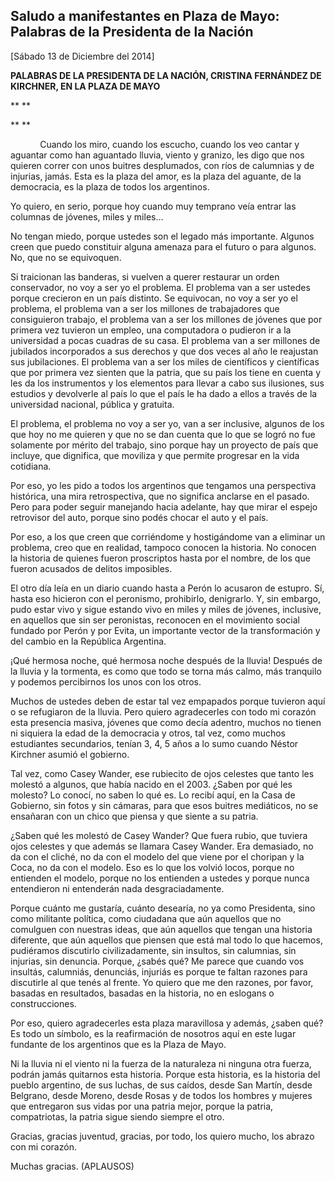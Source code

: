 Saludo a manifestantes en Plaza de Mayo: Palabras de la Presidenta de la Nación
-------------------------------------------------------------------------------

[Sábado 13 de Diciembre del 2014]

**PALABRAS DE LA PRESIDENTA DE LA NACIÓN, CRISTINA FERNÁNDEZ DE
KIRCHNER, EN LA PLAZA DE MAYO**

** **

** **

            Cuando los miro, cuando los escucho, cuando los veo cantar y
aguantar como han aguantado lluvia, viento y granizo, les digo que nos
quieren correr con unos buitres desplumados, con ríos de calumnias y de
injurias, jamás. Esta es la plaza del amor, es la plaza del aguante, de
la democracia, es la plaza de todos los argentinos.

Yo quiero, en serio, porque hoy cuando muy temprano veía entrar las
columnas de jóvenes, miles y miles…

No tengan miedo, porque ustedes son el legado más importante. Algunos
creen que puedo constituir alguna amenaza para el futuro o para algunos.
No, que no se equivoquen.

Si traicionan las banderas, si vuelven a querer restaurar un orden
conservador, no voy a ser yo el problema. El problema van a ser ustedes
porque crecieron en un país distinto. Se equivocan, no voy a ser yo el
problema, el problema van a ser los millones de trabajadores que
consiguieron trabajo, el problema van a ser los millones de jóvenes que
por primera vez tuvieron un empleo, una computadora o pudieron ir a la
universidad a pocas cuadras de su casa. El problema van a ser millones
de jubilados incorporados a sus derechos y que dos veces al año le
reajustan sus jubilaciones. El problema van a ser los miles de
científicos y científicas que por primera vez sienten que la patria, que
su país los tiene en cuenta y les da los instrumentos y los elementos
para llevar a cabo sus ilusiones, sus estudios y devolverle al país lo
que el país le ha dado a ellos a través de la universidad nacional,
pública y gratuita.

El problema, el problema no voy a ser yo, van a ser inclusive, algunos
de los que hoy no me quieren y que no se dan cuenta que lo que se logró
no fue solamente por mérito del trabajo, sino porque hay un proyecto de
país que incluye, que dignifica, que moviliza y que permite progresar en
la vida cotidiana.

Por eso, yo les pido a todos los argentinos que tengamos una perspectiva
histórica, una mira retrospectiva, que no significa anclarse en el
pasado. Pero para poder seguir manejando hacia adelante, hay que mirar
el espejo retrovisor del auto, porque sino podés chocar el auto y el
país.

Por eso, a los que creen que corriéndome y hostigándome van a eliminar
un problema, creo que en realidad, tampoco conocen la historia. No
conocen la historia de quienes fueron proscriptos hasta por el nombre,
de los que fueron acusados de delitos imposibles.

El otro día leía en un diario cuando hasta a Perón lo acusaron de
estupro. Sí, hasta eso hicieron con el peronismo, prohibirlo,
denigrarlo. Y, sin embargo, pudo estar vivo y sigue estando vivo en
miles y miles de jóvenes, inclusive, en aquellos que sin ser peronistas,
reconocen en el movimiento social fundado por Perón y por Evita, un
importante vector de la transformación y del cambio en la República
Argentina.

¡Qué hermosa noche, qué hermosa noche después de la lluvia! Después de
la lluvia y la tormenta, es como que todo se torna más calmo, más
tranquilo y podemos percibirnos los unos con los otros.

Muchos de ustedes deben de estar tal vez empapados porque tuvieron aquí
o se refugiaron de la lluvia. Pero quiero agradecerles con todo mi
corazón esta presencia masiva, jóvenes que como decía adentro, muchos no
tienen ni siquiera la edad de la democracia y otros, tal vez, como
muchos estudiantes secundarios, tenían 3, 4, 5 años a lo sumo cuando
Néstor Kirchner asumió el gobierno.

Tal vez, como Casey Wander, ese rubiecito de ojos celestes que tanto les
molestó a algunos, que había nacido en el 2003. ¿Saben por qué les
molesto? Lo conocí, no saben lo qué es. Lo recibí aquí, en la Casa de
Gobierno, sin fotos y sin cámaras, para que esos buitres mediáticos, no
se ensañaran con un chico que piensa y que siente a su patria.

¿Saben qué les molestó de Casey Wander? Que fuera rubio, que tuviera
ojos celestes y que además se llamara Casey Wander. Era demasiado, no da
con el cliché, no da con el modelo del que viene por el choripan y la
Coca, no da con el modelo. Eso es lo que los volvió locos, porque no
entienden el modelo, porque no los entienden a ustedes y porque nunca
entendieron ni entenderán nada desgraciadamente.

Porque cuánto me gustaría, cuánto desearía, no ya como Presidenta, sino
como militante política, como ciudadana que aún aquellos que no
comulguen con nuestras ideas, que aún aquellos que tengan una historia
diferente, que aún aquellos que piensen que está mal todo lo que
hacemos, pudiéramos discutirlo civilizadamente, sin insultos, sin
calumnias, sin injurias, sin denuncia. Porque, ¿sabés qué? Me parece que
cuando vos insultás, calumniás, denunciás, injuriás es porque te faltan
razones para discutirle al que tenés al frente. Yo quiero que me den
razones, por favor, basadas en resultados, basadas en la historia, no en
eslogans o construcciones.

Por eso, quiero agradecerles esta plaza maravillosa y además, ¿saben
qué? Es todo un símbolo, es la reafirmación de nosotros aquí en este
lugar fundante de los argentinos que es la Plaza de Mayo.

Ni la lluvia ni el viento ni la fuerza de la naturaleza ni ninguna otra
fuerza, podrán jamás quitarnos esta historia. Porque esta historia, es
la historia del pueblo argentino, de sus luchas, de sus caídos, desde
San Martín, desde Belgrano, desde Moreno, desde Rosas y de todos los
hombres y mujeres que entregaron sus vidas por una patria mejor, porque
la patria, compatriotas, la patria sigue siendo siempre el otro.

Gracias, gracias juventud, gracias, por todo, los quiero mucho, los
abrazo con mi corazón.

Muchas gracias. (APLAUSOS)  
